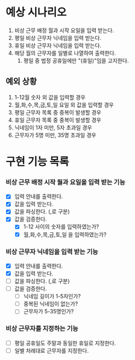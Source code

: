 # 예상 시나리오
1. 비상 근무 배정 월과 시작 요일을 입력 받는다.
2. 평일 비상 근무자 닉네임을 입력 받는다.
3. 휴일 비상 근무자 닉네임을 입력 받는다.
4. 해당 월의 근무자를 일별로 나열하여 출력한다.
    1) 평일 중 법정 공휴일에만 "(휴일)"임을 고지한다.

## 예외 상황
1. 1-12월 숫자 외 값을 입력할 경우
2. 월,화,수,목,금,토,일 요일 외 값을 입력할 경우
3. 평일 근무자 목록 중 중복이 발생할 경우
4. 휴일 근무자 목록 중 중복이 발생할 경우
5. 닉네임이 1자 미만, 5자 초과일 경우
6. 근무자가 5명 미만, 35명 초과일 경우

# 구현 기능 목록

### 비상 근무 배정 시작 월과 요일을 입력 받는 기능

- [x] 입력 안내를 출력한다.
- [x] 값을 입력 받는다.
- [x] 값을 파싱한다. (,로 구분)
- [x] 값을 검증한다.
  - [x] 1-12 사이의 숫자를 입력하였는가?
  - [x] 월,화,수,목,금,토,일 을 입력하였는가?

### 비상 근무자 닉네임을 입력 받는 기능

- [x] 입력 안내를 출력한다.
- [x] 값을 입력 받는다.
- [ ] 값을 파싱한다. (,로 구분)
- [ ] 값을 검증한다.
  - [ ] 닉네임 길이가 1-5자인가?
  - [ ] 중복된 닉네임이 없는가?
  - [ ] 근무자가 5-35명인가?

### 비상 근무자를 지정하는 기능

- [ ] 평일 공휴일도 주말과 동일한 휴일로 지정한다.
- [ ] 일별 차례대로 근무자를 지정한다.